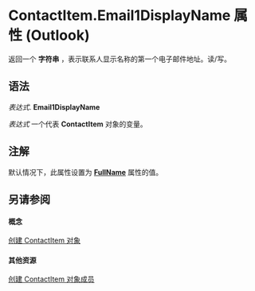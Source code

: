 
# ContactItem.Email1DisplayName 属性 (Outlook)

返回一个 **字符串** ，表示联系人显示名称的第一个电子邮件地址。读/写。


## 语法

 _表达式_. **Email1DisplayName**

 _表达式_ 一个代表 **ContactItem** 对象的变量。


## 注解

默认情况下，此属性设置为 **[FullName](3036dc57-31fb-45ad-f51e-49336206581d.md)** 属性的值。


## 另请参阅


#### 概念


[创建 ContactItem 对象](8e32093c-a678-f1fd-3f35-c2d8994d166f.md)
#### 其他资源


[创建 ContactItem 对象成员](a8b13369-4c87-02aa-e62a-1f3067e559fa.md)